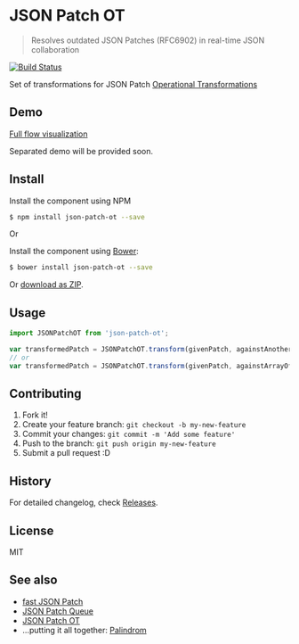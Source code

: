 # JSON Patch OT

> Resolves outdated JSON Patches (RFC6902) in real-time JSON collaboration

[![Build Status](https://travis-ci.org/Palindrom/JSON-Patch-OT.svg?branch=master)](https://travis-ci.org/Palindrom/JSON-Patch-OT)

Set of transformations for JSON Patch [Operational Transformations](https://en.wikipedia.org/wiki/Operational_transformation)

## Demo

[Full flow visualization](http://tomalec.github.io/PuppetJs-operational-transformation/visualization.html)

Separated demo will be provided soon.

## Install

Install the component using NPM

```sh
$ npm install json-patch-ot --save
```

Or

Install the component using [Bower](http://bower.io/):

```sh
$ bower install json-patch-ot --save
```

Or [download as ZIP](https://github.com/Palindrom/JSON-Patch-OT/archive/master.zip).

## Usage

```javascript
import JSONPatchOT from 'json-patch-ot';

var transformedPatch = JSONPatchOT.transform(givenPatch, againstAnotherPatch);
// or
var transformedPatch = JSONPatchOT.transform(givenPatch, againstArrayOfPatches);
```

## Contributing

1. Fork it!
2. Create your feature branch: `git checkout -b my-new-feature`
3. Commit your changes: `git commit -m 'Add some feature'`
4. Push to the branch: `git push origin my-new-feature`
5. Submit a pull request :D

## History

For detailed changelog, check [Releases](https://github.com/Palindrom/JSON-Patch-OT/releases).

## License

MIT

## See also
- [fast JSON Patch](https://github.com/Starcounter-Jack/JSON-Patch)
- [JSON Patch Queue](https://github.com/Palindrom/JSON-Patch-Queue)
- [JSON Patch OT](https://github.com/Palindrom/JSON-Patch-OT)
- ...putting it all together: [Palindrom](https://github.com/Palindrom/Palindrom)
